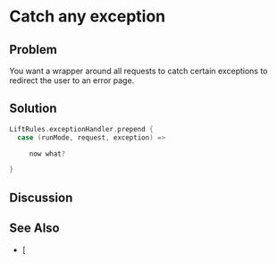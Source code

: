 Catch any exception
===================

Problem
-------

You want a wrapper around all requests to catch certain exceptions to redirect the user to an error page.

Solution
--------


```scala
LiftRules.exceptionHandler.prepend {
  case (runMode, request, exception) =>           

  	 now what?

}
```


Discussion
----------



See Also
--------

* [

